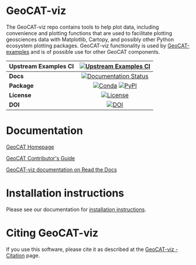 
# GeoCAT-viz

The GeoCAT-viz repo contains tools to help plot data, including convenience and plotting functions that are used
to facilitate plotting geosciences data with Matplotlib, Cartopy, and possibly other Python ecosystem
plotting packages. GeoCAT-viz functionality is used by
[GeoCAT-examples](https://github.com/NCAR/geocat-examples) and is of possible use for other GeoCAT components.


| **Upstream Examples CI**  |         [![Upstream Examples CI][upstream-examples-ci-badge]][upstream-examples-ci-link]               |
| :------------------------ | :----------------------------------------------------------------------------------------------------: |
| **Docs**                  |         [![Documentation Status][rtd-badge]][rtd-link]                                                 |
| **Package**               |         [![Conda][conda-badge]][conda-link] [![PyPI][pypi-badge]][pypi-link]                           |
| **License**               |         [![License][license-badge]][license-badge-link]                                                |
| **DOI**                   |         [![DOI][doi-badge]][doi-link]                                                                  |

# Documentation

[GeoCAT Homepage](https://geocat.ucar.edu/)

[GeoCAT Contributor's Guide](https://geocat.ucar.edu/pages/contributing.html)

[GeoCAT-viz documentation on Read the Docs](https://geocat-viz.readthedocs.io)

# Installation instructions

Please see our documentation for [installation instructions](https://github.com/NCAR/geocat-viz/blob/main/INSTALLATION.md).

# Citing GeoCAT-viz

If you use this software, please cite it as described at the [GeoCAT-viz - Citation](
https://geocat-viz.readthedocs.io/en/latest/citation.html) page.

[comment]: <> (reference links used for badges.)

[rtd-badge]: https://img.shields.io/readthedocs/geocat-viz/latest.svg?style=for-the-badge
[rtd-link]: https://geocat-viz.readthedocs.io/en/latest/?badge=latest
[pypi-badge]: https://img.shields.io/pypi/v/geocat-viz?logo=pypix&style=for-the-badge
[pypi-link]: https://pypi.org/project/geocat-viz
[conda-badge]: https://img.shields.io/conda/vn/ncar/geocat-viz?logo=anaconda&style=for-the-badge
[conda-link]: https://anaconda.org/ncar/geocat-viz
[license-badge]: https://img.shields.io/badge/License-Apache_2.0-blue.svg?style=for-the-badge
[license-badge-link]: ./LICENSE
[upstream-examples-ci-badge]: https://img.shields.io/github/actions/workflow/status/NCAR/geocat-viz/upstream-examples-ci.yml?branch=main&label=Upstream%20Examples%20CI&style=for-the-badge
[upstream-examples-ci-link]: https://github.com/NCAR/geocat-viz/actions/workflows/upstream-examples-ci.yml
[doi-badge]: https://zenodo.org/badge/DOI/10.5281/zenodo.6941740.svg?style=for-the-badge
[doi-link]: https://doi.org/10.5281/zenodo.6941740
